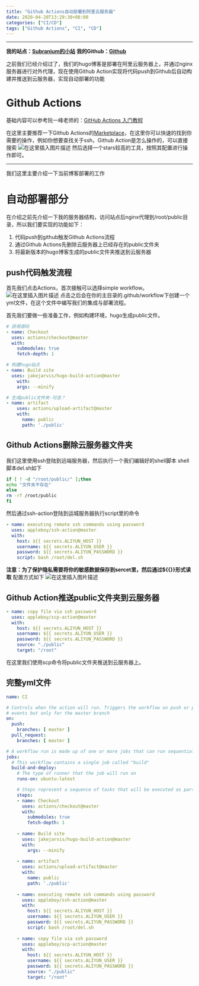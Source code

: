 ```yaml
---
title: "Github Actions自动部署到阿里云服务器"
date: 2020-04-28T13:29:30+08:00
categories: ["CI/CD"]
tags: ["Github Actions", "CI", "CD"]
---
```


---
**我的站点：[Subranium的小站](http://superssssss.cn)**
**我的Github：[Github](https://github.com/SuperSupeng/superssssss.cn)**

之前我们已经介绍过了，我们的hugo博客是部署在阿里云服务器上，并通过nginx服务器进行对外代理，现在使用Github Action实现将代码push到Github后自动构建并推送到云服务器，实现自动部署的功能

# Github Actions
基础内容可以参考阮一峰老师的：[GitHub Actions 入门教程](http://www.ruanyifeng.com/blog/2019/09/getting-started-with-github-actions.html)

在这里主要推荐一下Github Actions的[Marketplace](https://github.com/marketplace?type=actions)，在这里你可以快速的找到你需要的操作，例如你想要查找关于ssh，Github Action是怎么操作的，可以直接搜索
![在这里插入图片描述](https://img-blog.csdnimg.cn/20200422205622815.png?x-oss-process=image/watermark,type_ZmFuZ3poZW5naGVpdGk,shadow_10,text_aHR0cHM6Ly9ibG9nLmNzZG4ubmV0L3NfODQyNDk5NDY3,size_16,color_FFFFFF,t_70)
然后选择一个stars较高的工具，按照其配置进行操作即可。

----
我们这里主要介绍一下当前博客部署的工作

# 自动部署部分
在介绍之前先介绍一下我的服务器结构，访问站点后nginx代理到/root/public目录，所以我们要实现的功能如下：

1. 代码push到github触发Github Actions流程
2. 通过Github Actions先删除云服务器上已经存在的public文件夹
3. 将最新版本的hugo博客生成的public文件夹推送到云服务器

## push代码触发流程
首先我们点击Actions，首次接触可以选择simple workflow。
![在这里插入图片描述](https://img-blog.csdnimg.cn/20200422204125712.png?x-oss-process=image/watermark,type_ZmFuZ3poZW5naGVpdGk,shadow_10,text_aHR0cHM6Ly9ibG9nLmNzZG4ubmV0L3NfODQyNDk5NDY3,size_16,color_FFFFFF,t_70)
点击之后会在你的主目录的.github/workflow下创建一个yml文件，在这个文件中编写我们的集成与部署流程。

首先我们要做一些准备工作，例如构建环境，hugo生成public文件。
```yml
# 获得源码
- name: Checkout
  uses: actions/checkout@master
  with:
    submodules: true
    fetch-depth: 1

# 构建hugo站点
- name: Build site
  uses: jakejarvis/hugo-build-action@master
    with:
    args: --minify

# 生成public文件夹-可选？
- name: artifact
    uses: actions/upload-artifact@master
    with:
      name: public
      path: './public'
```

## Github Actions删除云服务器文件夹
我们这里使用ssh登陆到远端服务器，然后执行一个我们编辑好的shell脚本
shell脚本del.sh如下
```bash
if [ ! -d "/root/public/" ];then
echo "文件夹不存在"
else
rm -rf /root/public
fi
```
然后通过ssh-action登陆到运城服务器执行script里的命令
```yml
- name: executing remote ssh commands using password
  uses: appleboy/ssh-action@master
  with:
    host: ${{ secrets.ALIYUN_HOST }}
    username: ${{ secrets.ALIYUN_USER }}
    password: ${{ secrets.ALIYUN_PASSWORD }}
    script: bash /root/del.sh
```
**注意：为了保护隐私需要将你的敏感数据保存到sercet里，然后通过${{}}形式读取**
配置方式如下
![在这里插入图片描述](https://img-blog.csdnimg.cn/20200422205145538.png?x-oss-process=image/watermark,type_ZmFuZ3poZW5naGVpdGk,shadow_10,text_aHR0cHM6Ly9ibG9nLmNzZG4ubmV0L3NfODQyNDk5NDY3,size_16,color_FFFFFF,t_70)
## Github Action推送public文件夹到云服务器
```yml
- name: copy file via ssh password
  uses: appleboy/scp-action@master
  with:
    host: ${{ secrets.ALIYUN_HOST }}
    username: ${{ secrets.ALIYUN_USER }}
    password: ${{ secrets.ALIYUN_PASSWORD }}
    source: "./public"
    target: "/root"
```
在这里我们使用scp命令将public文件夹推送到云服务器上。


## 完整yml文件
```yml
name: CI

# Controls when the action will run. Triggers the workflow on push or pull request
# events but only for the master branch
on:
  push:
    branches: [ master ]
  pull_request:
    branches: [ master ]

# A workflow run is made up of one or more jobs that can run sequentially or in parallel
jobs:
  # This workflow contains a single job called "build"
  build-and-deploy:
    # The type of runner that the job will run on
    runs-on: ubuntu-latest

    # Steps represent a sequence of tasks that will be executed as part of the job
    steps:
    - name: Checkout
      uses: actions/checkout@master
      with:
        submodules: true
        fetch-depth: 1
    
    - name: Build site
      uses: jakejarvis/hugo-build-action@master
      with:
        args: --minify
    
    - name: artifact
      uses: actions/upload-artifact@master
      with:
        name: public
        path: './public'
    
    - name: executing remote ssh commands using password
      uses: appleboy/ssh-action@master
      with:
        host: ${{ secrets.ALIYUN_HOST }}
        username: ${{ secrets.ALIYUN_USER }}
        password: ${{ secrets.ALIYUN_PASSWORD }}
        script: bash /root/del.sh
    
    - name: copy file via ssh password
      uses: appleboy/scp-action@master
      with:
        host: ${{ secrets.ALIYUN_HOST }}
        username: ${{ secrets.ALIYUN_USER }}
        password: ${{ secrets.ALIYUN_PASSWORD }}
        source: "./public"
        target: "/root"
```